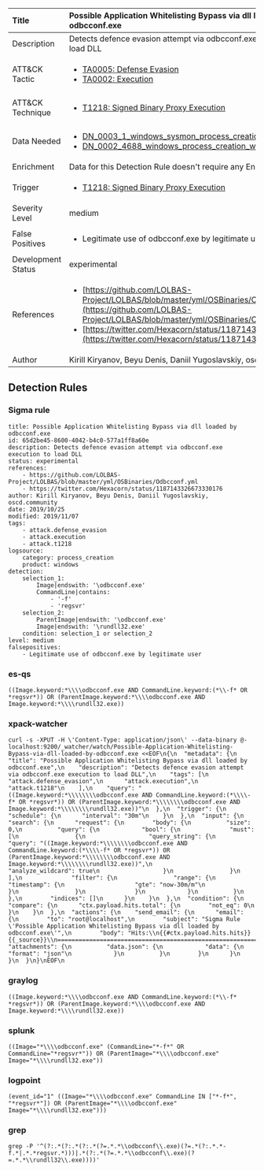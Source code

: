 | Title                | Possible Application Whitelisting Bypass via dll loaded by odbcconf.exe                                                                                                                                                 |
|:---------------------|:------------------------------------------------------------------------------------------------------------------------------------------------------------|
| Description          | Detects defence evasion attempt via odbcconf.exe execution to load DLL                                                                                                                                           |
| ATT&amp;CK Tactic    |  <ul><li>[TA0005: Defense Evasion](https://attack.mitre.org/tactics/TA0005)</li><li>[TA0002: Execution](https://attack.mitre.org/tactics/TA0002)</li></ul>  |
| ATT&amp;CK Technique | <ul><li>[T1218: Signed Binary Proxy Execution](https://attack.mitre.org/techniques/T1218)</li></ul>  |
| Data Needed          | <ul><li>[DN_0003_1_windows_sysmon_process_creation](../Data_Needed/DN_0003_1_windows_sysmon_process_creation.md)</li><li>[DN_0002_4688_windows_process_creation_with_commandline](../Data_Needed/DN_0002_4688_windows_process_creation_with_commandline.md)</li></ul>  |
| Enrichment           |  Data for this Detection Rule doesn't require any Enrichments.  |
| Trigger              | <ul><li>[T1218: Signed Binary Proxy Execution](../Triggers/T1218.md)</li></ul>  |
| Severity Level       | medium |
| False Positives      | <ul><li>Legitimate use of odbcconf.exe by legitimate user</li></ul>  |
| Development Status   | experimental |
| References           | <ul><li>[https://github.com/LOLBAS-Project/LOLBAS/blob/master/yml/OSBinaries/Odbcconf.yml](https://github.com/LOLBAS-Project/LOLBAS/blob/master/yml/OSBinaries/Odbcconf.yml)</li><li>[https://twitter.com/Hexacorn/status/1187143326673330176](https://twitter.com/Hexacorn/status/1187143326673330176)</li></ul>  |
| Author               | Kirill Kiryanov, Beyu Denis, Daniil Yugoslavskiy, oscd.community |


## Detection Rules

### Sigma rule

```
title: Possible Application Whitelisting Bypass via dll loaded by odbcconf.exe
id: 65d2be45-8600-4042-b4c0-577a1ff8a60e
description: Detects defence evasion attempt via odbcconf.exe execution to load DLL
status: experimental
references:
    - https://github.com/LOLBAS-Project/LOLBAS/blob/master/yml/OSBinaries/Odbcconf.yml
    - https://twitter.com/Hexacorn/status/1187143326673330176
author: Kirill Kiryanov, Beyu Denis, Daniil Yugoslavskiy, oscd.community
date: 2019/10/25
modified: 2019/11/07
tags:
    - attack.defense_evasion
    - attack.execution
    - attack.t1218
logsource:
    category: process_creation
    product: windows
detection:
    selection_1:
        Image|endswith: '\odbcconf.exe'
        CommandLine|contains: 
            - '-f'
            - 'regsvr'
    selection_2:
        ParentImage|endswith: '\odbcconf.exe'
        Image|endswith: '\rundll32.exe'
    condition: selection_1 or selection_2
level: medium
falsepositives:
    - Legitimate use of odbcconf.exe by legitimate user

```





### es-qs
    
```
((Image.keyword:*\\\\odbcconf.exe AND CommandLine.keyword:(*\\-f* OR *regsvr*)) OR (ParentImage.keyword:*\\\\odbcconf.exe AND Image.keyword:*\\\\rundll32.exe))
```


### xpack-watcher
    
```
curl -s -XPUT -H \'Content-Type: application/json\' --data-binary @- localhost:9200/_watcher/watch/Possible-Application-Whitelisting-Bypass-via-dll-loaded-by-odbcconf.exe <<EOF\n{\n  "metadata": {\n    "title": "Possible Application Whitelisting Bypass via dll loaded by odbcconf.exe",\n    "description": "Detects defence evasion attempt via odbcconf.exe execution to load DLL",\n    "tags": [\n      "attack.defense_evasion",\n      "attack.execution",\n      "attack.t1218"\n    ],\n    "query": "((Image.keyword:*\\\\\\\\odbcconf.exe AND CommandLine.keyword:(*\\\\-f* OR *regsvr*)) OR (ParentImage.keyword:*\\\\\\\\odbcconf.exe AND Image.keyword:*\\\\\\\\rundll32.exe))"\n  },\n  "trigger": {\n    "schedule": {\n      "interval": "30m"\n    }\n  },\n  "input": {\n    "search": {\n      "request": {\n        "body": {\n          "size": 0,\n          "query": {\n            "bool": {\n              "must": [\n                {\n                  "query_string": {\n                    "query": "((Image.keyword:*\\\\\\\\odbcconf.exe AND CommandLine.keyword:(*\\\\-f* OR *regsvr*)) OR (ParentImage.keyword:*\\\\\\\\odbcconf.exe AND Image.keyword:*\\\\\\\\rundll32.exe))",\n                    "analyze_wildcard": true\n                  }\n                }\n              ],\n              "filter": {\n                "range": {\n                  "timestamp": {\n                    "gte": "now-30m/m"\n                  }\n                }\n              }\n            }\n          }\n        },\n        "indices": []\n      }\n    }\n  },\n  "condition": {\n    "compare": {\n      "ctx.payload.hits.total": {\n        "not_eq": 0\n      }\n    }\n  },\n  "actions": {\n    "send_email": {\n      "email": {\n        "to": "root@localhost",\n        "subject": "Sigma Rule \'Possible Application Whitelisting Bypass via dll loaded by odbcconf.exe\'",\n        "body": "Hits:\\n{{#ctx.payload.hits.hits}}{{_source}}\\n================================================================================\\n{{/ctx.payload.hits.hits}}",\n        "attachments": {\n          "data.json": {\n            "data": {\n              "format": "json"\n            }\n          }\n        }\n      }\n    }\n  }\n}\nEOF\n
```


### graylog
    
```
((Image.keyword:*\\\\odbcconf.exe AND CommandLine.keyword:(*\\-f* *regsvr*)) OR (ParentImage.keyword:*\\\\odbcconf.exe AND Image.keyword:*\\\\rundll32.exe))
```


### splunk
    
```
((Image="*\\\\odbcconf.exe" (CommandLine="*-f*" OR CommandLine="*regsvr*")) OR (ParentImage="*\\\\odbcconf.exe" Image="*\\\\rundll32.exe"))
```


### logpoint
    
```
(event_id="1" ((Image="*\\\\odbcconf.exe" CommandLine IN ["*-f*", "*regsvr*"]) OR (ParentImage="*\\\\odbcconf.exe" Image="*\\\\rundll32.exe")))
```


### grep
    
```
grep -P '^(?:.*(?:.*(?:.*(?=.*.*\\odbcconf\\.exe)(?=.*(?:.*.*-f.*|.*.*regsvr.*)))|.*(?:.*(?=.*.*\\odbcconf\\.exe)(?=.*.*\\rundll32\\.exe))))'
```



